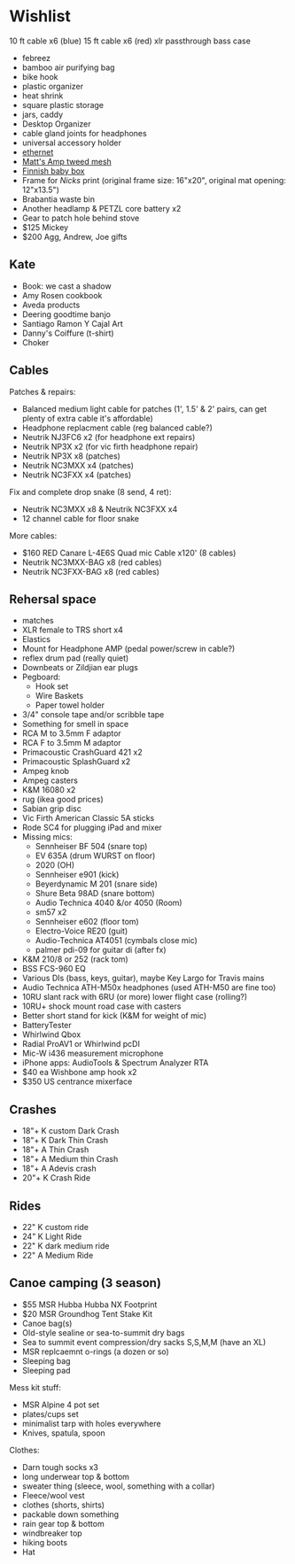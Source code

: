 # Wishlist

10 ft cable x6 (blue)
15 ft cable x6 (red)
xlr passthrough
bass case

- febreez
- bamboo air purifying bag
- bike hook
- plastic organizer
- heat shrink
- square plastic storage
- jars, caddy
- Desktop Organizer
- cable gland joints for headphones
- universal accessory holder
- [ethernet](https://www.amazon.ca/Cable-Matters-Ethernet-Adapter-Gigabit/dp/B00X4S587K/)
- [Matt's Amp tweed mesh](https://nextgenguitars.ca/categories/cab-case-parts/grill-cloth-piping.html)
- [Finnish baby box](https://www.finnishbabybox.com/en/)
- Frame for _Nicks_ print (original frame size: 16"x20", original mat opening: 12"x13.5")
- Brabantia waste bin
- Another headlamp & PETZL core battery x2
- Gear to patch hole behind stove
- $125 Mickey
- $200 Agg, Andrew, Joe gifts

## Kate

- Book: we cast a shadow
- Amy Rosen cookbook
- Aveda products
- Deering goodtime banjo
- Santiago Ramon Y Cajal Art
- Danny's Coiffure (t-shirt)
- Choker

## Cables

Patches & repairs:

- Balanced medium light cable for patches (1', 1.5' & 2' pairs, can get plenty of extra cable it's affordable)
- Headphone replacment cable (reg balanced cable?)
- Neutrik NJ3FC6 x2 (for headphone ext repairs)
- Neutrik NP3X x2 (for vic firth headphone repair)
- Neutrik NP3X x8 (patches)
- Neutrik NC3MXX x4 (patches)
- Neutrik NC3FXX x4 (patches)

Fix and complete drop snake (8 send, 4 ret):

- Neutrik NC3MXX x8 & Neutrik NC3FXX x4
- 12 channel cable for floor snake

More cables:

- $160 RED Canare L-4E6S Quad mic Cable x120' (8 cables)
- Neutrik NC3MXX-BAG x8 (red cables)
- Neutrik NC3FXX-BAG x8 (red cables)

## Rehersal space

- matches
- XLR female to TRS short x4
- Elastics
- Mount for Headphone AMP (pedal power/screw in cable?)
- reflex drum pad (really quiet)
- Downbeats or Zildjian ear plugs
- Pegboard:
  - Hook set
  - Wire Baskets
  - Paper towel holder
- 3/4" console tape and/or scribble tape
- Something for smell in space
- RCA M to 3.5mm F adaptor
- RCA F to 3.5mm M adaptor
- Primacoustic CrashGuard 421 x2
- Primacoustic SplashGuard x2
- Ampeg knob
- Ampeg casters
- K&M 16080 x2
- rug (ikea good prices)
- Sabian grip disc
- Vic Firth American Classic 5A sticks
- Rode SC4 for plugging iPad and mixer
- Missing mics:
  - Sennheiser BF 504 (snare top)
  - EV 635A (drum WURST on floor)
  - 2020 (OH)
  - Sennheiser e901 (kick)
  - Beyerdynamic M 201 (snare side)
  - Shure Beta 98AD (snare bottom)
  - Audio Technica 4040 &/or 4050 (Room)
  - sm57 x2
  - Sennheiser e602 (floor tom)
  - Electro-Voice RE20 (guit)
  - Audio-Technica AT4051 (cymbals close mic)
  - palmer pdi-09 for guitar di (after fx)
- K&M 210/8 or 252 (rack tom)
- BSS FCS-960 EQ
- Various DIs (bass, keys, guitar), maybe Key Largo for Travis mains
- Audio Technica ATH-M50x headphones (used ATH-M50 are fine too)
- 10RU slant rack with 6RU (or more) lower flight case (rolling?)
- 10RU+ shock mount road case with casters
- Better short stand for kick (K&M for weight of mic)
- BatteryTester
- Whirlwind Qbox
- Radial ProAV1 or Whirlwind pcDI
- Mic-W i436 measurement microphone
- iPhone apps: AudioTools & Spectrum Analyzer RTA
- $40 ea Wishbone amp hook x2
- $350 US centrance mixerface

## Crashes

- 18"+ K custom Dark Crash
- 18"+ K Dark Thin Crash
- 18"+ A Thin Crash
- 18"+ A Medium thin Crash
- 18"+ A Adevis crash
- 20"+ K Crash Ride

## Rides

- 22" K custom ride
- 24" K Light Ride
- 22" K dark medium ride
- 22" A Medium Ride

## Canoe camping (3 season)

- $55 MSR Hubba Hubba NX Footprint
- $20 MSR Groundhog Tent Stake Kit
- Canoe bag(s)
- Old-style sealine or sea-to-summit dry bags
- Sea to summit event compression/dry sacks S,S,M,M (have an XL)
- MSR replcaemnt o-rings (a dozen or so)
- Sleeping bag
- Sleeping pad

Mess kit stuff:

- MSR Alpine 4 pot set
- plates/cups set
- minimalist tarp with holes everywhere
- Knives, spatula, spoon

Clothes:

- Darn tough socks x3
- long underwear top & bottom
- sweater thing (sleece, wool, something with a collar)
- Fleece/wool vest
- clothes (shorts, shirts)
- packable down something
- rain gear top & bottom
- windbreaker top
- hiking boots
- Hat

